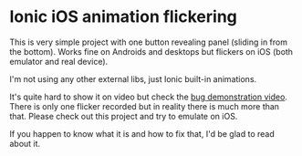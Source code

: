 Ionic iOS animation flickering
=====================

This is very simple project with one button revealing panel (sliding in from the bottom). Works fine on Androids and desktops but flickers on iOS (both emulator and real device). 

I'm not using any other external libs, just Ionic built-in animations.

It's quite hard to show it on video but check the [bug demonstration video](http://screencast.com/t/Ydw3lnX8o). There is only one flicker recorded but in reality there is much more than that. Please check out this project and try to emulate on iOS.


If you happen to know what it is and how to fix that, I'd be glad to read about it.

